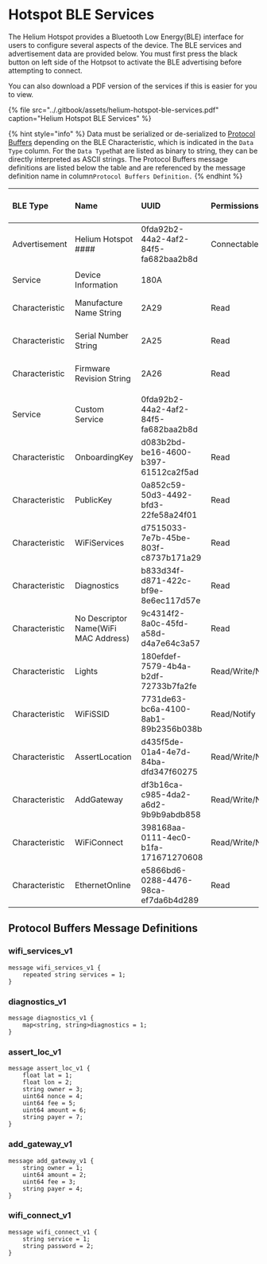 # Hotspot BLE Services

The Helium Hotspot provides a Bluetooth Low Energy\(BLE\) interface for users to configure several aspects of the device. The BLE services and advertisement data are provided below. You must first press the black button on left side of the Hotpsot to activate the BLE advertising before attempting to connect.

You can also download a PDF version of the services if this is easier for you to view. 

{% file src="../.gitbook/assets/helium-hotspot-ble-services.pdf" caption="Helium Hotspot BLE Services" %}

{% hint style="info" %}
Data must be serialized or de-serialized to [Protocol Buffers](https://developers.google.com/protocol-buffers) depending on the BLE Characteristic, which is indicated in the `Data Type` column. For the `Data Type`that are listed as binary to string, they can be directly interpreted as ASCII strings. The Protocol Buffers message definitions are listed below the table and are referenced by the message definition name in column`Protocol Buffers Definition.`
{% endhint %}

| **BLE Type** | **Name** | **UUID** | **Permissions** | **Data Type** | **Protocol Buffers Definition** | **Max Data** | **Default Data** | **Description** | **Example Value** |
| :--- | :--- | :--- | :--- | :--- | :--- | :--- | :--- | :--- | :--- |
| Advertisement | Helium Hotspot \#\#\#\# | 0fda92b2-44a2-4af2-84f5-fa682baa2b8d | Connectable |  |  |  |  |  |  |
|  |  |  |  |  |  |  |  |  |  |
| Service | Device Information | 180A |  |  |  |  |  |  |  |
| Characteristic | Manufacture Name String | 2A29 | Read | binary -&gt; string |  |  | 6 bytes |  | "Helium" |
| Characteristic | Serial Number String | 2A25 | Read | binary -&gt; string |  |  | 12 bytes |  | "6081F989E7BF" |
| Characteristic | Firmware Revision String | 2A26 | Read | binary -&gt; string |  |  | 12 bytes |  | "2020.02.18.1" |
|  |  |  |  |  |  |  |  |  |  |
| Service | Custom Service | 0fda92b2-44a2-4af2-84f5-fa682baa2b8d |  |  |  |  |  |  |  |
| Characteristic | OnboardingKey | d083b2bd-be16-4600-b397-61512ca2f5ad | Read | binary -&gt; string |  |  | 41 bytes |  | "11TqqVzycXK5k49bXbmcUcSne91krq7v3VSQCfDXr" |
| Characteristic | PublicKey | 0a852c59-50d3-4492-bfd3-22fe58a24f01 | Read | binary -&gt; string |  |  | 41 bytes |  | "117ei8D1Bk2kYqWNjSFuLgg3BrtTNSTi2tt14LRUFgt" |
| Characteristic | WiFiServices | d7515033-7e7b-45be-803f-c8737b171a29 | Read | binary -&gt; proto | wifi\_services\_v1 | 512 bytes |  |  |  |
| Characteristic | Diagnostics | b833d34f-d871-422c-bf9e-8e6ec117d57e | Read | binary -&gt; proto | diagnostics\_v1 |  |  |  |  |
| Characteristic | No Descriptor Name\(WiFi MAC Address\) | 9c4314f2-8a0c-45fd-a58d-d4a7e64c3a57 | Read | binary -&gt; string |  |  | 12 bytes |  | "6081F989E7BF" |
| Characteristic | Lights | 180efdef-7579-4b4a-b2df-72733b7fa2fe | Read/Write/Notify | binary -&gt; string |  |  | 2 bytes |  | "on" |
| Characteristic | WiFiSSID | 7731de63-bc6a-4100-8ab1-89b2356b038b | Read/Notify | binary -&gt; string |  |  |  |  | "" |
| Characteristic | AssertLocation | d435f5de-01a4-4e7d-84ba-dfd347f60275 | Read/Write/Notify | binary -&gt; proto | assert\_loc\_v1 |  | 12 bytes |  | "init" |
| Characteristic | AddGateway | df3b16ca-c985-4da2-a6d2-9b9b9abdb858 | Read/Write/Notify | binary -&gt; proto | add\_gateway\_v1 |  |  |  | "init" |
| Characteristic | WiFiConnect | 398168aa-0111-4ec0-b1fa-171671270608 | Read/Write/Notify | binary -&gt; proto | wifi\_connect\_v1 |  |  |  | "init" |
| Characteristic | EthernetOnline | e5866bd6-0288-4476-98ca-ef7da6b4d289 | Read | binary -&gt; string |  |  |  |  | "true" or "false" |

## Protocol Buffers Message Definitions

### wifi\_services\_v1

```text
message wifi_services_v1 {
    repeated string services = 1;
}
```

### diagnostics\_v1

```text
message diagnostics_v1 {
    map<string, string>diagnostics = 1;
}
```

### assert\_loc\_v1

```text
message assert_loc_v1 {
    float lat = 1;
    float lon = 2;
    string owner = 3;
    uint64 nonce = 4;
    uint64 fee = 5;
    uint64 amount = 6;
    string payer = 7;
}
```

### add\_gateway\_v1

```text
message add_gateway_v1 {
    string owner = 1;
    uint64 amount = 2;
    uint64 fee = 3;
    string payer = 4;
}
```

### wifi\_connect\_v1

```text
message wifi_connect_v1 {
    string service = 1;
    string password = 2;
}
```

